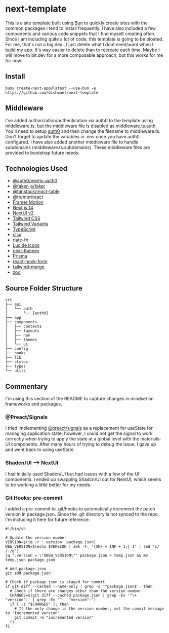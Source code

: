 # next-template
This is a site template built using [Bun](https://bun.sh) to quickly create sites with the common packages I tend to install frequently. I have also included a few components and various code snippets that I find myself creating often. Since I am including quite a lot of code, this template is going to be bloated. For me, that's not a big deal, I just delete what I dont need/want when I build my app. It's way easier to delete than to recreate each time. Maybe I will move to bit.dev for a more composable approach, but this works for me for now.

## Install

```
bunx create-next-app@latest --use-bun -e https://github.com/dishmael/next-template
```

## Middleware

I've added authorization/authentication via auth0 to the template using middleware.ts, but the middleware file is disabled as middleware.ts.auth. You'll need to setup [auth0](https://github.com/auth0/nextjs-auth0) and then change the filename to middleware.ts. Don't forget to update the variables in .env once you have auth0 configured. I have also added another middleware file to handle subdomains (middleware.ts.subdomains). These middleware files are provided to bootstrap future needs.

## Technologies Used

- [@auth0/nextjs-auth0](https://github.com/auth0/nextjs-auth0)
- [@faker-js/faker](https://fakerjs.dev)
- [@tanstack/react-table](https://tanstack.com/table/latest)
- [@tremor/react](https://www.tremor.so)
- [Framer Motion](https://www.framer.com/motion/)
- [Next.js 14](https://nextjs.org/docs/getting-started)
- [NextUI v2](https://nextui.org/)
- [Tailwind CSS](https://tailwindcss.com/)
- [Tailwind Variants](https://tailwind-variants.org)
- [TypeScript](https://www.typescriptlang.org/)
- [clsx](https://www.npmjs.com/package/clsx)
- [date-fn](https://date-fns.org)
- [Lucide Icons](https://lucide.dev)
- [next-themes](https://github.com/pacocoursey/next-themes)
- [Prisma](https://www.prisma.io)
- [react-hook-form](https://react-hook-form.com)
- [tailwind-merge](https://www.npmjs.com/package/tailwind-merge)
- [zod](https://zod.dev)

## Source Folder Structure
```
src
├── api
│   └── auth
│       └── [auth0]
├── app
├── components
│   ├── contexts
│   ├── layouts
│   ├── nav
│   ├── themes
│   └── ui
├── config
├── hooks
├── lib
├── styles
├── types
└── utils
```

## Commentary

I'm using this section of the README to capture changes in mindset on frameworks and packages.

### @Preact/Signals

I tried implementing [@preact/signals](https://preactjs.com/guide/v10/signals) as a replacement for useState for managing application state; however, I could not get the signal to work correctly when trying to apply the state at a global level with the materials-UI components. After many hours of trying to debug the issue, I gave up and went back to using useState.

### Shadcn/UI --> NextUI

I had initially used Shadcn/UI but had issues with a few of the UI components. I ended up swapping Shadcn/UI out for NextUI, which seems to be working a little better for my needs.

### Git Hooks: pre-commit

I added a pre-commit to .git/hooks to automatically increment the patch version in package.json. Since the .git directory is not synced to the repo, I'm including it here for future reference.
```
#!/bin/sh

# Update the version number
VERSION=$(jq -r '.version' package.json)
NEW_VERSION=$(echo $VERSION | awk -F. '{$NF = $NF + 1;} 1' | sed 's/ /./g')
jq ".version = \"$NEW_VERSION\"" package.json > temp.json && mv temp.json package.json

# Add package.json
git add package.json

# Check if package.json is staged for commit
if git diff --cached --name-only | grep -q '^package.json$'; then
  # Check if there are changes other than the version number
  CHANGES=$(git diff --cached package.json | grep -Ev '^\+  "version":' | grep -Ev '^-  "version":')
  if [ -z "$CHANGES" ]; then
    # If the only change is the version number, set the commit message to 'incremented version'
    git commit -m "incremented version"
  fi
fi
```
